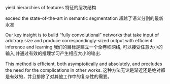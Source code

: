 yield hierarchies of features 特征的层次结构

exceed the state-of-the-art in semantic segmentation 超越了语义分割的最新水准

Our key insight is to build “fully convolutional” networks that take input of arbitrary size and produce correspondingly-sized output with efﬁcient inference and learning 我们的目标是建立一个全卷积网络, 可以接受任意大小的输入,并通过有效的推理学习产生相应大小的输出.

This method is efﬁcient, both asymptotically and absolutely, and precludes the need for the complications in other works. 这种方法无论是渐近还是绝对都是有效的，并且排除了对其他工作中的复杂性的需要。
